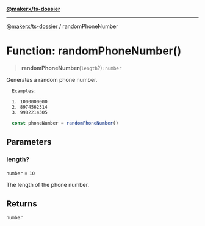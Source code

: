 [**@makerx/ts-dossier**](/docs/README.md)

***

[@makerx/ts-dossier](/docs/README.md) / randomPhoneNumber

# Function: randomPhoneNumber()

> **randomPhoneNumber**(`length`?): `number`

Generates a random phone number.

```text
  Examples:

  1. 1000000000
  2. 8974562314
  3. 9982214305
```

```typescript
  const phoneNumber = randomPhoneNumber()
```

## Parameters

### length?

`number` = `10`

The length of the phone number.

## Returns

`number`

